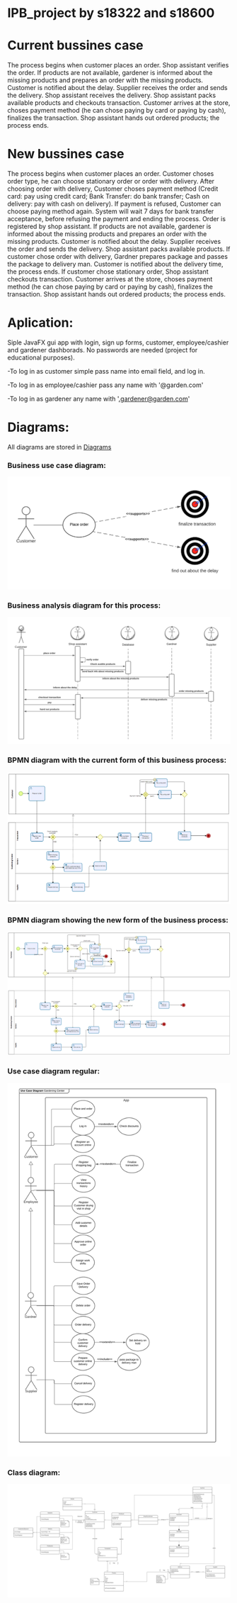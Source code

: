 # IPB_project by s18322 and s18600



# Current bussines case


  The process begins when customer places an order. Shop assistant verifies the order. If products are not available, gardener is informed about the missing products and prepares an order with the missing products. Customer is notified about the delay. Supplier receives the order and sends the delivery. Shop assistant receives the delivery. Shop assistant packs available products and checkouts transaction. Customer arrives at the store, choses payment method (he can chose paying by card or paying by cash), finalizes the transaction. Shop assistant hands out ordered products; the process ends.

# New bussines case


  The process begins when customer places an order. Customer choses order type, he can choose stationary order or order with delivery. After choosing order with delivery, Customer choses payment method (Credit card: pay using credit card; Bank Transfer: do bank transfer; Cash on delivery: pay with cash on delivery). If payment is refused, Customer can choose paying method again. System will wait 7 days for bank transfer acceptance, before refusing the payment and ending the process. Order is registered by shop assistant. If products are not available, gardener is informed about the missing products and prepares an order with the missing products. Customer is notified about the delay. Supplier receives the order and sends the delivery. Shop assistant packs available products. If customer chose order with delivery, Gardner prepares package and passes the package to delivery man. Customer is notified about the delivery time, the process ends. If customer chose stationary order, Shop assistant checkouts transaction. Customer arrives at the store, choses payment method (he can chose paying by card or paying by cash), finalizes the transaction. Shop assistant hands out ordered products; the process ends.
 
# Aplication:
Siple JavaFX gui app with login, sign up forms, customer, employee/cashier and gardener dashborads.
No passwords are needed (project for educational purposes).

-To log in as customer simple pass name into email field, and log in.

-To log in as employee/cashier pass any name with '@garden.com'

-To log in as gardener any name with '.gardener@garden.com'

# Diagrams:
All diagrams are stored in [Diagrams](https://github.com/s18600/IPB_project/tree/main/Diagrams "Diagrams")
### Business use case diagram:
![business use case diagram ](https://raw.githubusercontent.com/s18600/IPB_project/main/Diagrams/Business%20use%20case.png "business use case diagram ")

### Business analysis diagram for this process:
![2](https://raw.githubusercontent.com/s18600/IPB_project/main/Diagrams/Business%20analysis%20diagram.png "2")

### BPMN diagram with the current form of this business process:
![3](https://raw.githubusercontent.com/s18600/IPB_project/main/Diagrams/BPMN%20Gardening%20Center%20current.png "3")

### BPMN diagram showing the new form of the business process:
![4](https://raw.githubusercontent.com/s18600/IPB_project/main/Diagrams/BPMN%20Gardening%20Center%20new.png "4")

### Use case diagram regular:
![5](https://raw.githubusercontent.com/s18600/IPB_project/main/Diagrams/Use%20Case%20diagram.png "5")

### Class diagram:
![6](https://raw.githubusercontent.com/s18600/IPB_project/main/Diagrams/Class%20diagram.png "6")
